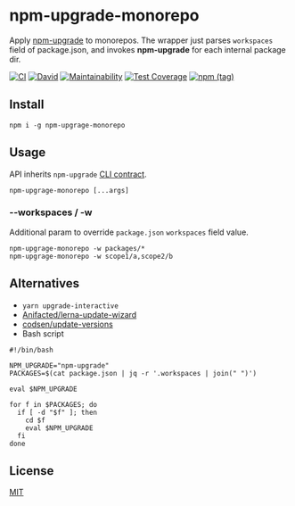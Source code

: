 # npm-upgrade-monorepo

Apply [npm-upgrade](https://github.com/th0r/npm-upgrade) to monorepos. The wrapper just parses `workspaces` field of package.json, and invokes **npm-upgrade** for each internal package dir. 

[![CI](https://github.com/antongolub/npm-upgrade-monorepo/workflows/CI/badge.svg)](https://github.com/antongolub/npm-upgrade-monorepo/actions)
[![David](https://img.shields.io/david/dev/antongolub/npm-upgrade-monorepo?label=deps)](https://david-dm.org/antongolub/npm-upgrade-monorepo)
[![Maintainability](https://api.codeclimate.com/v1/badges/ba54d6fecd9b4d088387/maintainability)](https://codeclimate.com/github/antongolub/npm-upgrade-monorepo/maintainability)
[![Test Coverage](https://api.codeclimate.com/v1/badges/ba54d6fecd9b4d088387/test_coverage)](https://codeclimate.com/github/antongolub/npm-upgrade-monorepo/test_coverage)
[![npm (tag)](https://img.shields.io/npm/v/npm-upgrade-monorepo)](https://www.npmjs.com/package/npm-upgrade-monorepo)

## Install
```shell
npm i -g npm-upgrage-monorepo
```

## Usage
API inherits `npm-upgrade` [CLI contract](https://github.com/th0r/npm-upgrade#usage). 
```shell
npm-upgrage-monorepo [...args]
```

### --workspaces / -w
Additional param to override `package.json` `workspaces` field value.
```shell
npm-upgrage-monorepo -w packages/*
npm-upgrage-monorepo -w scope1/a,scope2/b
```

## Alternatives
* `yarn upgrade-interactive`
* [Anifacted/lerna-update-wizard](https://github.com/Anifacted/lerna-update-wizard)
* [codsen/update-versions](https://github.com/codsen/codsen/tree/main/packages/update-versions)
* Bash script
```shell
#!/bin/bash

NPM_UPGRADE="npm-upgrade"
PACKAGES=$(cat package.json | jq -r '.workspaces | join(" ")')

eval $NPM_UPGRADE

for f in $PACKAGES; do
  if [ -d "$f" ]; then
    cd $f
    eval $NPM_UPGRADE
  fi
done
```
## License
[MIT](./LICENSE)
